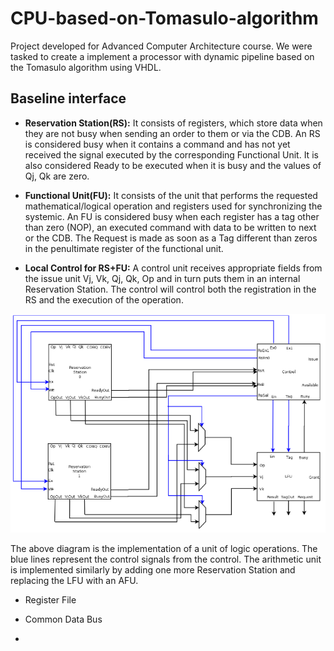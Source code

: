 # CPU-based-on-Tomasulo-algorithm
Project developed for Advanced Computer Architecture course. We were tasked to create a implement a processor with dynamic pipeline based on the Tomasulo algorithm using VHDL.
## Baseline interface
- **Reservation Station(RS):** It consists of registers, which store data when they are not busy when sending an order to them or via the CDB. An RS is considered busy when it contains a command and has not yet received the signal executed by
the corresponding Functional Unit. It is also considered Ready to be executed when it is busy and the values of Qj, Qk are zero.

- **Functional Unit(FU):** It consists of the unit that performs the requested mathematical/logical operation and registers used for synchronizing the systemic. An FU is considered busy when each register has a tag other than zero (NOP), an executed command with data to be written to next or the CDB. The Request is made as soon as a Tag different than zeros in the penultimate register of the functional unit.

- **Local Control for RS+FU:** A control unit receives appropriate fields from the issue unit Vj, Vk, Qj, Qk, Op and in turn puts them in an internal Reservation Station. The control will control both the registration in the RS and the execution of the operation.

![explanation image](https://github.com/gflengas/CPU-based-on-Tomasulo-algorithm/blob/master/pictures/1.png)

The above diagram is the implementation of a unit of logic operations. The blue lines represent the control signals from the control. The arithmetic unit is implemented similarly by adding one more Reservation Station and replacing the LFU with an AFU.

- Register File

- Common Data Bus

- 
